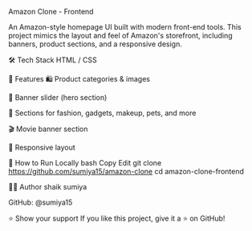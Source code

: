 Amazon Clone - Frontend

An Amazon-style homepage UI built with modern front-end tools. This project mimics the layout and feel of Amazon's storefront, including banners, product sections, and a responsive design.

🛠️ Tech Stack
HTML / CSS

📸 Features
🛍️ Product categories & images

🎯 Banner slider (hero section)

💄 Sections for fashion, gadgets, makeup, pets, and more

🎬 Movie banner section

📱 Responsive layout

🚀 How to Run Locally
bash
Copy
Edit
git clone https://github.com/sumiya15/amazon-clone
cd amazon-clone-frontend

👨‍💻 Author
shaik sumiya

GitHub: @sumiya15

⭐️ Show your support
If you like this project, give it a ⭐️ on GitHub!
